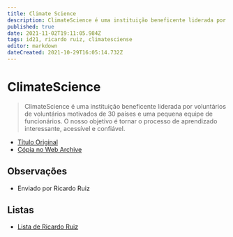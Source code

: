 ```yaml
---
title: Climate Science
description: ClimateScience é uma instituição beneficente liderada por voluntários de voluntários motivados de 30 países e uma pequena equipe de funcionários. O nosso objetivo é tornar o processo de aprendizado interessante, acessível e confiável.
published: true
date: 2021-11-02T19:11:05.984Z
tags: id21, ricardo ruiz, climatesciense
editor: markdown
dateCreated: 2021-10-29T16:05:14.732Z
---
```


# ClimateScience

> ClimateScience é uma instituição beneficente liderada por voluntários de voluntários motivados de 30 países e uma pequena equipe de funcionários. O nosso objetivo é tornar o processo de aprendizado interessante, acessível e confiável.

 - [Título Original](https://climatescience.org/pt/)
 - [Cópia no Web Archive](https://web.archive.org/web/20210924125731/https://climatescience.org/pt/)

## Observações

- Enviado por Ricardo Ruiz


## Listas
- [Lista de Ricardo Ruiz](/listas/ricardo-ruiz)